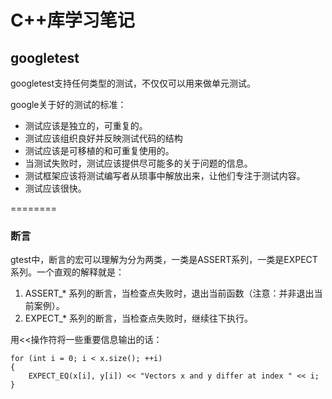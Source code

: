# C++库学习笔记

## googletest

googletest支持任何类型的测试，不仅仅可以用来做单元测试。

google关于好的测试的标准：

- 测试应该是独立的，可重复的。
- 测试应该组织良好并反映测试代码的结构
- 测试应该是可移植的和可重复使用的。
- 当测试失败时，测试应该提供尽可能多的关于问题的信息。
- 测试框架应该将测试编写者从琐事中解放出来，让他们专注于测试内容。
- 测试应该很快。







========

### 断言

gtest中，断言的宏可以理解为分为两类，一类是ASSERT系列，一类是EXPECT系列。一个直观的解释就是：
1. ASSERT_* 系列的断言，当检查点失败时，退出当前函数（注意：并非退出当前案例）。
2. EXPECT_* 系列的断言，当检查点失败时，继续往下执行。

用<<操作符将一些重要信息输出的话：

```
for (int i = 0; i < x.size(); ++i)
{
    EXPECT_EQ(x[i], y[i]) << "Vectors x and y differ at index " << i;
}
```

